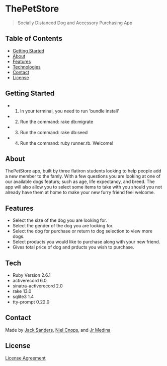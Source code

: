 
# ThePetStore

>Socially Distanced Dog and Accessory Purchasing App

## Table of Contents

* [Getting Started](#getting_started)
* [About](#about)                 
* [Features](#features)
* [Technologies](#technilogies)
* [Contact](#contact)
* [License](#license)

## Getting Started
* 1. In your terminal, you need to run 'bundle install'
* 2. Run the command: rake db:migrate
* 3. Run the command: rake db:seed
* 4. Run the command: ruby runner.rb. Welcome!

## About

ThePetStore app, built by three flatiron students looking to help people add a new member to the famly.  With a few questions you are looking at one of our available dogs featurs; such as age, life expectancy, and breed.  The app will also allow you to select some items to take with you should you not already have them at home to make your new furry friend feel welcome.

## Features

* Select the size of the dog you are looking for.
* Select the gender of the dog you are looking for.
* Select the dog for purchase or return to dog selection to view more dogs.
* Select products you would like to purchase along with your new friend.
* Gives total price of dog and prducts you wish to purchase.

## Tech
* Ruby Version 2.6.1
* activerecord 6.0
* sinatra-activerecord 2.0
* rake 13.0
* sqlite3 1.4
* tty-prompt 0.22.0

## Contact

Made by [Jack Sanders](https://www.linkedin.com/in/jack-sanders-5519381b1/), [Niel Cnops](https://www.linkedin.com/in/niel-cnops-323556168/), and [Jr Medina](https://www.linkedin.com/in/jrmedina1412/)

## License

[License Agreement](PetStoreApp_License.pdf)


